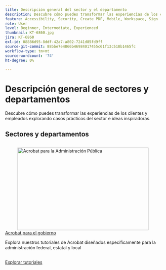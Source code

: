 ```yaml
---
title: Descripción general del sector y el departamento
description: Descubre cómo puedes transformar las experiencias de los clientes y empleados explorando casos prácticos del sector e ideas inspiradoras
feature: Accessibility, Security, Create PDF, Mobile, Workspace, Sign
role: User
level: Beginner, Intermediate, Experienced
thumbnail: KT-6860.jpg
jira: KT-6860
exl-id: 08886d95-8ddf-42a7-a802-7241d85fd9ff
source-git-commit: 88bbe7e4866b46984017455c61f13c518b1465fc
workflow-type: tm+mt
source-wordcount: '74'
ht-degree: 0%

---
```


# Descripción general de sectores y departamentos

Descubre cómo puedes transformar las experiencias de los clientes y empleados explorando casos prácticos del sector e ideas inspiradoras.

## Sectores y departamentos

<!-- START CARDS HTML - DO NOT MODIFY BY HAND -->
<div class="columns">
    <div class="column is-half-tablet is-half-desktop is-one-third-widescreen" aria-label="Acrobat for government">
        <div class="card" style="height: 100%; display: flex; flex-direction: column; height: 100%;">
            <div class="card-image">
                <figure class="image x-is-16by9">
                    <a href="https://experienceleague.adobe.com/es/docs/document-cloud-learn/acrobat-learning/by-industry/gov/gov-overview" title="Acrobat para la Administración Pública" target="_self" rel="referrer">
                        <img class="is-bordered-r-small" src="https://experienceleague.adobe.com/es/docs/document-cloud-learn/acrobat-learning/by-industry/media_1abe687622f66d3337ba5f1e48f787f436753c3bc.png?width=400&format=webply&optimize=medium" alt="Acrobat para la Administración Pública"
                             style="width: 100%; aspect-ratio: 16 / 9; object-fit: cover; overflow: hidden; display: block; margin: auto;">
                    </a>
                </figure>
            </div>
            <div class="card-content is-padded-small" style="display: flex; flex-direction: column; flex-grow: 1; justify-content: space-between;">
                <div class="top-card-content">
                    <p class="headline is-size-6 has-text-weight-bold">
                        <a href="https://experienceleague.adobe.com/es/docs/document-cloud-learn/acrobat-learning/by-industry/gov/gov-overview" target="_self" rel="referrer" title="Acrobat para la Administración Pública">Acrobat para el gobierno</a>
                    </p>
                    <p class="is-size-6">Explora nuestros tutoriales de Acrobat diseñados específicamente para la administración federal, estatal y local</p>
                </div>
                <a href="https://experienceleague.adobe.com/es/docs/document-cloud-learn/acrobat-learning/by-industry/gov/gov-overview" target="_self" rel="referrer" class="spectrum-Button spectrum-Button--outline spectrum-Button--primary spectrum-Button--sizeM" style="align-self: flex-start; margin-top: 1rem;">
                    <span class="spectrum-Button-label has-no-wrap has-text-weight-bold">Explorar tutoriales</span>
                </a>
            </div>
        </div>
    </div>
</div>
<!-- END CARDS HTML - DO NOT MODIFY BY HAND -->